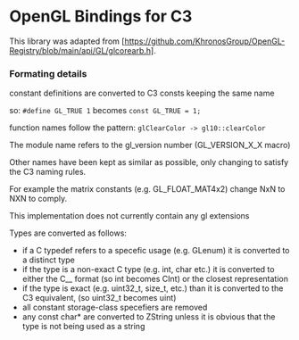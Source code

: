 # OpenGL Bindings for C3
This library was adapted from [https://github.com/KhronosGroup/OpenGL-Registry/blob/main/api/GL/glcorearb.h].


### Formating details

constant definitions are converted to C3 consts keeping the same name

so: ```#define GL_TRUE 1``` becomes ```const GL_TRUE = 1;```

function names follow the pattern:
```glClearColor -> gl10::clearColor```

The module name refers to the gl_version number (GL_VERSION_X_X macro)

Other names have been kept as similar as possible, only changing to satisfy the C3 naming rules.

For example the matrix constants (e.g. GL_FLOAT_MAT4x2) change NxN to NXN to comply.

This implementation does not currently contain any gl extensions

Types are converted as follows:

* if a C typedef refers to a specefic usage (e.g. GLenum) it is converted to a distinct type
* if the type is a non-exact C type (e.g. int, char etc.) it is converted to either the C__ format (so int becomes CInt) or the closest representation
* if the type is exact (e.g. uint32_t, size_t, etc.) than it is converted to the C3 equivalent, (so uint32_t becomes uint)
* all constant storage-class specefiers are removed
* any const char* are converted to ZString unless it is obvious that the type is not being used as a string



